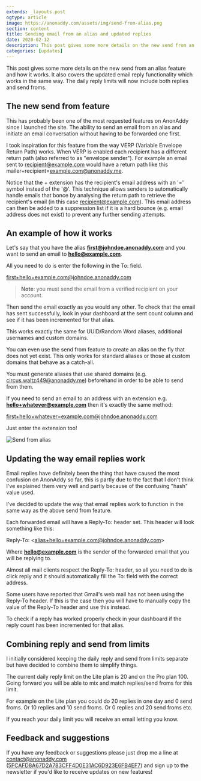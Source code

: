```yaml
---
extends: _layouts.post
ogtype: article
image: https://anonaddy.com/assets/img/send-from-alias.png
section: content
title: Sending email from an alias and updated replies
date: 2020-02-12
description: This post gives some more details on the new send from an alias feature and how it works. It also covers the updated email reply functionality which works in the same way. The daily reply limits will now include both replies and send froms.
categories: [updates]
---
```


This post gives some more details on the new send from an alias feature and how it works. It also covers the updated email reply functionality which works in the same way. The daily reply limits will now include both replies and send froms.

## The new send from feature

This has probably been one of the most requested features on AnonAddy since I launched the site. The ability to send an email from an alias and initiate an email conversation without having to be forwarded one first.

I took inspiration for this feature from the way VERP (Variable Envelope Return Path) works. When VERP is enabled each recipient has a different return path (also referred to as "envelope sender"). For example an email sent to recipient@example.com would have a return path like this mailer+recipient=example.com@anonaddy.me.

Notice that the + extension has the recipient's email address with an '=' symbol instead of the '@'. This technique allows senders to automatically handle emails that bonce by analysing the return path to retrieve the recipient's email (in this case recipient@example.com). This email address can then be added to a suppression list if it is a hard bounce (e.g. email address does not exist) to prevent any further sending attempts.

## An example of how it works

Let's say that you have the alias **first@johndoe.anonaddy.com** and you want to send an email to **hello@example.com**.

All you need to do is enter the following in the To: field.

<span class="break-words"><first+hello=example.com@johndoe.anonaddy.com></span>

> **Note**: you must send the email from a verified recipient on your account.

Then send the email exactly as you would any other. To check that the email has sent successfully, look in your dashboard at the sent count column and see if it has been incremented for that alias.

This works exactly the same for UUID/Random Word aliases, additional usernames and custom domains.

You can even use the send from feature to create an alias on the fly that does not yet exist. This only works for standard aliases or those at custom domains that behave as a catch-all.

You must generate aliases that use shared domains (e.g. circus.waltz449@anonaddy.me) beforehand in order to be able to send from them.

If you need to send an email to an address with an extension e.g. **hello+whatever@example.com** then it's exactly the same method:

<span class="break-words"><first+hello+whatever=example.com@johndoe.anonaddy.com></span>

Just enter the extension too!

<div class="flex justify-center">
  <img class="shadow" src="/assets/img/send-from-alias.png" alt="Send from alias" title="Send from alias">
</div>

## Updating the way email replies work

Email replies have definitely been the thing that have caused the most confusion on AnonAddy so far, this is partly due to the fact that I don't think I've explained them very well and partly because of the confusing "hash" value used.

I've decided to update the way that email replies work to function in the same way as the above send from feature.

Each forwarded email will have a Reply-To: header set. This header will look something like this:

Reply-To: <<span class="break-words"><alias+hello=example.com@johndoe.anonaddy.com></span>>

Where **hello@example.com** is the sender of the forwarded email that you will be replying to.

Almost all mail clients respect the Reply-To: header, so all you need to do is click reply and it should automatically fill the To: field with the correct address.

Some users have reported that Gmail's web mail has not been using the Reply-To header. If this is the case then you will have to manually copy the value of the Reply-To header and use this instead.

To check if a reply has worked properly check in your dashboard if the reply count has been incremented for that alias.

## Combining reply and send from limits

I initially considered keeping the daily reply and send from limits separate but have decided to combine them to simplify things.

The current daily reply limit on the Lite plan is 20 and on the Pro plan 100. Going forward you will be able to mix and match replies/send froms for this limit.

For example on the Lite plan you could do 20 replies in one day and 0 send froms. Or 10 replies and 10 send froms. Or 0 replies and 20 send froms etc.

If you reach your daily limit you will receive an email letting you know.

## Feedback and suggestions

If you have any feedback or suggestions please just drop me a line at [contact@anonaddy.com](mailto:contact@anonaddy.com) <span class="break-words text-sm">([5FCAFD8A67D2A783CFF4D0E31AC6D923E6FB4EF7](https://keys.openpgp.org/search?q=5FCAFD8A67D2A783CFF4D0E31AC6D923E6FB4EF7))</span> and sign up to the newsletter if you'd like to receive updates on new features!
